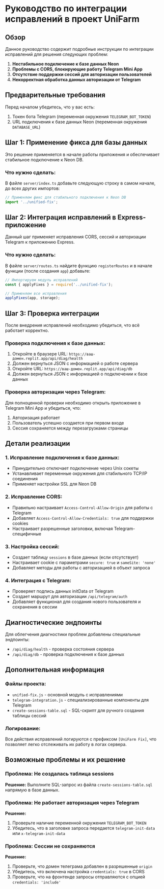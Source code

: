 # Руководство по интеграции исправлений в проект UniFarm

## Обзор

Данное руководство содержит подробные инструкции по интеграции исправлений для решения следующих проблем:

1. **Нестабильное подключение к базе данных Neon**
2. **Проблемы с CORS, блокирующие работу Telegram Mini App**
3. **Отсутствие поддержки сессий для авторизации пользователей**
4. **Некорректная обработка данных авторизации от Telegram**

## Предварительные требования

Перед началом убедитесь, что у вас есть:

1. Токен бота Telegram (переменная окружения `TELEGRAM_BOT_TOKEN`)
2. URL подключения к базе данных Neon (переменная окружения `DATABASE_URL`)

## Шаг 1: Применение фикса для базы данных

Это решение применяется в начале работы приложения и обеспечивает стабильное подключение к Neon DB.

### Что нужно сделать:

В файле `server/index.ts` добавьте следующую строку в самом начале, до всех других импортов:

```typescript
// Применяем фикс для стабильного подключения к Neon DB
import '../unified-fix';
```

## Шаг 2: Интеграция исправлений в Express-приложение

Данный шаг применяет исправления CORS, сессий и авторизации Telegram к приложению Express.

### Что нужно сделать:

В файле `server/routes.ts` найдите функцию `registerRoutes` и в начале функции (после создания `app`) добавьте:

```typescript
// Импортируем модуль исправлений
const { applyFixes } = require('../unified-fix');

// Применяем все исправления
applyFixes(app, storage);
```

## Шаг 3: Проверка интеграции

После внедрения исправлений необходимо убедиться, что всё работает корректно.

### Проверка подключения к базе данных:

1. Откройте в браузере URL: `https://ваш-домен.replit.app/api/diag/health`
2. Должен вернуться JSON с информацией о работе сервера
3. Откройте URL: `https://ваш-домен.replit.app/api/diag/db`
4. Должен вернуться JSON с информацией о подключении к базе данных

### Проверка авторизации через Telegram:

Для полноценной проверки необходимо открыть приложение в Telegram Mini App и убедиться, что:
1. Авторизация работает
2. Пользователь успешно создается при первом входе
3. Сессия сохраняется между перезагрузками страницы

## Детали реализации

### 1. Исправление подключения к базе данных:

- Принудительно отключает подключение через Unix сокеты
- Устанавливает переменные окружения для стабильного TCP/IP соединения
- Применяет настройки SSL для Neon DB

### 2. Исправление CORS:

- Правильно настраивает `Access-Control-Allow-Origin` для работы с Telegram
- Добавляет `Access-Control-Allow-Credentials: true` для поддержки cookies
- Настраивает разрешенные заголовки, включая Telegram-специфичные

### 3. Настройка сессий:

- Создает таблицу `sessions` в базе данных (если отсутствует)
- Настраивает cookie с параметрами `secure: true` и `sameSite: 'none'`
- Добавляет методы для работы с авторизацией в объект запроса

### 4. Интеграция с Telegram:

- Проверяет подпись данных initData от Telegram
- Создает маршрут для авторизации `/api/telegram/auth`
- Добавляет функционал для создания нового пользователя и сохранения в сессии

## Диагностические эндпоинты

Для облегчения диагностики проблем добавлены специальные эндпоинты:

- `/api/diag/health` - проверка состояния сервера
- `/api/diag/db` - проверка подключения к базе данных

## Дополнительная информация

### Файлы проекта:

- `unified-fix.js` - основной модуль с исправлениями
- `telegram-integration.js` - специализированные компоненты для Telegram
- `create-sessions-table.sql` - SQL-скрипт для ручного создания таблицы сессий

### Логирование:

Все действия исправлений логируются с префиксом `[UniFarm Fix]`, что позволяет легко отслеживать их работу в логах сервера.

## Возможные проблемы и их решение

### Проблема: Не создалась таблица sessions

**Решение:** Выполните SQL-запрос из файла `create-sessions-table.sql` напрямую в базе данных.

### Проблема: Не работает авторизация через Telegram

**Решение:**
1. Проверьте наличие переменной окружения `TELEGRAM_BOT_TOKEN`
2. Убедитесь, что в заголовке запроса передается `telegram-init-data` или `x-telegram-init-data`

### Проблема: Сессии не сохраняются

**Решение:**
1. Проверьте, что домен телеграма добавлен в разрешенные `origin`
2. Убедитесь, что включена настройка `credentials: true` в CORS
3. Проверьте, что на фронтенде запросы отправляются с опцией `credentials: 'include'`